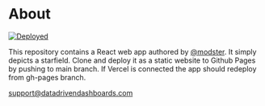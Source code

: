 # About

[![Deployed](https://github.com/modster/react-three-fibre-stars/actions/workflows/pages/pages-build-deployment/badge.svg)](https://github.com/modster/react-three-fibre-stars/actions/workflows/pages/pages-build-deployment)

This repository contains a React web app authored by [@modster](https://greeffer.com/). It simply depicts a starfield. Clone and deploy it as a static website to Github Pages by pushing to main branch. If Vercel is connected the app should redeploy from gh-pages branch.

<support@datadrivendashboards.com>
